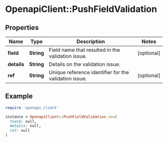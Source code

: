 # OpenapiClient::PushFieldValidation

## Properties

| Name | Type | Description | Notes |
| ---- | ---- | ----------- | ----- |
| **field** | **String** | Field name that resulted in the validation issue. | [optional] |
| **details** | **String** | Details on the validation issue. |  |
| **ref** | **String** | Unique reference identifier for the validation issue. | [optional] |

## Example

```ruby
require 'openapi_client'

instance = OpenapiClient::PushFieldValidation.new(
  field: null,
  details: null,
  ref: null
)
```

